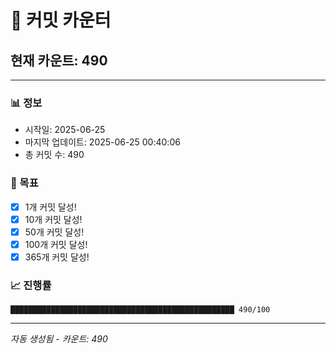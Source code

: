 # 🔢 커밋 카운터

## 현재 카운트: 490

---

### 📊 정보
- 시작일: 2025-06-25
- 마지막 업데이트: 2025-06-25 00:40:06
- 총 커밋 수: 490

### 🎯 목표
- [x] 1개 커밋 달성!
- [x] 10개 커밋 달성!
- [x] 50개 커밋 달성!
- [x] 100개 커밋 달성!
- [x] 365개 커밋 달성!

### 📈 진행률
```
██████████████████████████████████████████████████ 490/100
```

---
*자동 생성됨 - 카운트: 490*
